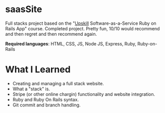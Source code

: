 # saasSite

Full stacks project based on the "[Upskill](http://upskillcourses.com) Software-as-a-Service Ruby on Rails App" course. 
Completed project. Pretty fun, 10/10 would recommend and then regret and then recommend again. 

**Required languages**: HTML, CSS, JS, Node JS, Express, Ruby, Ruby-on-Rails

# What I Learned

* Creating and managing a full stack website. 
* What a "stack" is. 
* Stripe (or other online chargin) functionality and website integration.
* Ruby and Ruby On Rails syntax. 
* Git commit and branch handling. 



